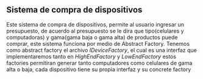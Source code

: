 ## Sistema de compra de dispositivos

Este sistema de compra de dispositivos, permite al usuario ingresar un presupuesto, de acuerdo al presupuesto se le dira que tipo(celulares y computadoras) y gama(gama baja o gama alta) de productos puede comprar, este sistema funciona por medio de Abstract Factory.
Tenemos como abstract factory el archivo _IDeviceFactory_, el cual es una interfaz que implementaremos tanto en _HighEndFactory_ y _LowEndFactory_ estos factories permitiran generar tanto computadores como celulares de gama alta o baja, cada dispositivo tiene su propia interfaz y su concrete factory
